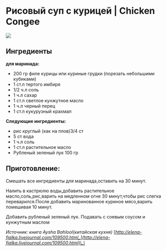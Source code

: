 # Рисовый cуп с курицей \| Chicken Congee

![](https://s-media-cache-ak0.pinimg.com/564x/0c/b5/6c/0cb56cb16be830ac0fe1f394022b8cf7.jpg)

## Ингредиенты

**для маринада:** 

* 200 гр филе курицы или куриные грудки \(порезать небольшими кубиками\)
* 1 ст.л тертого имбиря 
* 1/2 ч.л соль 
* 1 ч.л сахар 
* 1 ст.л светлое кунжутное масло 
* 1 ч.л черный перец
* 1 ст.л кукурузный крахмал

**Следующие ингредиенты:** 

* рис круглый \(как на плов\)3/4 cт 
* 5 ст вода 
* 1 ч.л соль 
* 1 ст.л растительное масло 
* Рубленый зеленый лук 100 гр 

## Приготовление:

Смешать все ингредиенты для маринада,оставить на 30 минут.

Налить в кастрюлю воды,добавить растительное масло,соль,рис,варить на медленном огне 30 минут,чтобы рис слегка переварился.После добавить маринованное куриное мясо,варить помешивая 10 минут.

Добавить рубленый зеленый лук. Подавать с соевым соусом и кунжутным маслом

_Источник: книга Aysha Bahlool\(китайская кухня\)_ [_http://elena-fialka.livejournal.com/109500.html_](http://elena-fialka.livejournal.com/109500.html)\_\_

